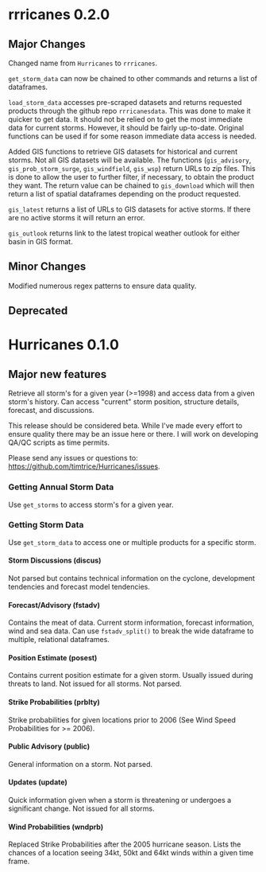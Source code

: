 # rrricanes 0.2.0

## Major Changes

Changed name from `Hurricanes` to `rrricanes`.

`get_storm_data` can now be chained to other commands and returns a list of dataframes.

`load_storm_data` accesses pre-scraped datasets and returns requested products through the github repo `rrricanesdata`. This was done to make it quicker to get data. It should not be relied on to get the most immediate data for current storms. However, it should be fairly up-to-date. Original functions can be used if for some reason immediate data access is needed.

Added GIS functions to retrieve GIS datasets for historical and current storms. Not all GIS datasets will be available. The functions (`gis_advisory`, `gis_prob_storm_surge`, `gis_windfield`, `gis_wsp`) return URLs to zip files. This is done to allow the user to further filter, if necessary, to obtain the product they want. The return value can be chained to `gis_download` which will then return a list of spatial dataframes depending on the product requested.

`gis_latest` returns a list of URLs to GIS datasets for active storms. If there are no active storms it will return an error.

`gis_outlook` returns link to the latest tropical weather outlook for either basin in GIS format.

## Minor Changes

Modified numerous regex patterns to ensure data quality.

## Deprecated

# Hurricanes 0.1.0

## Major new features

Retrieve all storm's for a given year (>=1998) and access data from a given storm's history. Can access "current" storm position, structure details, forecast, and discussions.

This release should be considered beta. While I've made every effort to ensure quality there may be an issue here or there. I will work on developing QA/QC scripts as time permits.

Please send any issues or questions to: https://github.com/timtrice/Hurricanes/issues.

### Getting Annual Storm Data

Use `get_storms` to access storm's for a given year.

### Getting Storm Data

Use `get_storm_data` to access one or multiple products for a specific storm.

#### Storm Discussions (discus)

Not parsed but contains technical information on the cyclone, development tendencies and forecast model tendencies.

#### Forecast/Advisory (fstadv)

Contains the meat of data. Current storm information, forecast information, wind and sea data. Can use `fstadv_split()` to break the wide dataframe to multiple, relational dataframes.

#### Position Estimate (posest)

Contains current position estimate for a given storm. Usually issued during threats to land. Not issued for all storms. Not parsed. 

#### Strike Probabilities (prblty)

Strike probabilities for given locations prior to 2006 (See Wind Speed Probabilities for >= 2006). 

#### Public Advisory (public)

General information on a storm. Not parsed.

#### Updates (update)

Quick information given when a storm is threatening or undergoes a significant change. Not issued for all storms.

#### Wind Probabilities (wndprb)

Replaced Strike Probabilities after the 2005 hurricane season. Lists the chances of a location seeing 34kt, 50kt and 64kt winds within a given time frame.
